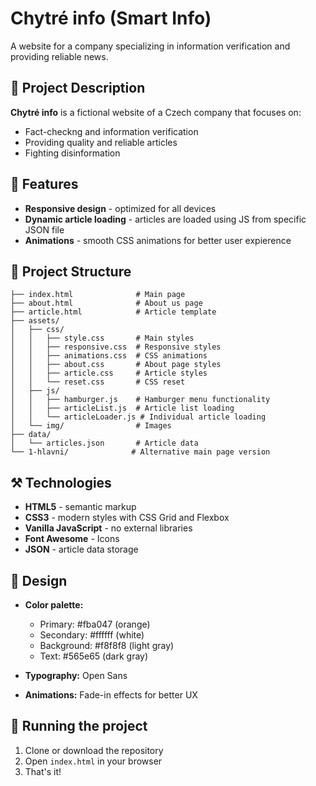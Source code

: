 # Chytré info (Smart Info)

A website for a company specializing in information verification and providing reliable news.

## 📃 Project Description

**Chytré info** is a fictional website of a Czech company that focuses on:
- Fact-checkng and information verification
- Providing quality and reliable articles
- Fighting disinformation


## 🚀 Features

- **Responsive design** - optimized for all devices
- **Dynamic article loading** - articles are loaded using JS from specific JSON file
- **Animations** - smooth CSS animations for better user expierence

## 📂 Project Structure

```
├── index.html              # Main page
├── about.html              # About us page
├── article.html            # Article template
├── assets/
│   ├── css/
│   │   ├── style.css       # Main styles
│   │   ├── responsive.css  # Responsive styles
│   │   ├── animations.css  # CSS animations
│   │   ├── about.css       # About page styles
│   │   ├── article.css     # Article styles
│   │   └── reset.css       # CSS reset
│   ├── js/
│   │   ├── hamburger.js    # Hamburger menu functionality
│   │   ├── articleList.js  # Article list loading
│   │   └── articleLoader.js # Individual article loading
│   └── img/                # Images
├── data/
│   └── articles.json       # Article data
└── 1-hlavni/              # Alternative main page version
```

## ⚒️ Technologies

- **HTML5** - semantic markup
- **CSS3** - modern styles with CSS Grid and Flexbox
- **Vanilla JavaScript** - no external libraries
- **Font Awesome** - Icons
- **JSON** - article data storage

## 🎨 Design

- **Color palette:**
    - Primary: #fba047 (orange)
    - Secondary: #ffffff (white)
    - Background: #f8f8f8 (light gray)
    - Text: #565e65 (dark gray)

- **Typography:** Open Sans
- **Animations:** Fade-in effects for better UX

## 💨 Running the project

1. Clone or download the repository
2. Open `index.html` in your browser
3. That's it!